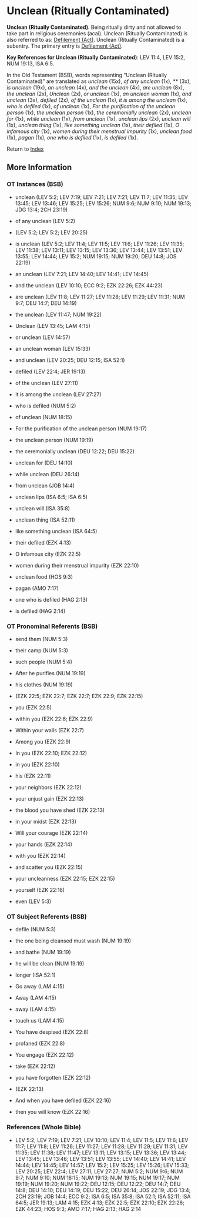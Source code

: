 # Unclean (Ritually Contaminated)
**Unclean (Ritually Contaminated)**. 
Being ritually dirty and not allowed to take part in religious ceremonies (acai). 
Unclean (Ritually Contaminated) is also referred to as: 
[Defilement (Act)](Defilement.md). 
Unclean (Ritually Contaminated) is a subentry. The primary entry is 
[Defilement (Act)](Defilement.md). 


**Key References for Unclean (Ritually Contaminated)**: 
LEV 11:4, LEV 15:2, NUM 19:13, ISA 6:5. 


In the Old Testament (BSB), words representing “Unclean (Ritually Contaminated)” are translated as 
*unclean* (15x), *of any unclean* (1x), ** (3x), *is unclean* (19x), *an unclean* (4x), *and the unclean* (4x), *are unclean* (8x), *the unclean* (2x), *Unclean* (2x), *or unclean* (1x), *an unclean woman* (1x), *and unclean* (3x), *defiled* (2x), *of the unclean* (1x), *it is among the unclean* (1x), *who is defiled* (1x), *of unclean* (1x), *For the purification of the unclean person* (1x), *the unclean person* (1x), *the ceremonially unclean* (2x), *unclean for* (1x), *while unclean* (1x), *from unclean* (1x), *unclean lips* (2x), *unclean will* (1x), *unclean thing* (1x), *like something unclean* (1x), *their defiled* (1x), *O infamous city* (1x), *women during their menstrual impurity* (1x), *unclean food* (1x), *pagan* (1x), *one who is defiled* (1x), *is defiled* (1x). 




Return to [Index](00-Index.md)

## More Information

### OT Instances (BSB)

* unclean (LEV 5:2; LEV 7:19; LEV 7:21; LEV 7:21; LEV 11:7; LEV 11:35; LEV 13:45; LEV 13:46; LEV 15:25; LEV 15:26; NUM 9:6; NUM 9:10; NUM 19:13; JDG 13:4; 2CH 23:19)

* of any unclean (LEV 5:2)

*  (LEV 5:2; LEV 5:2; LEV 20:25)

* is unclean (LEV 5:2; LEV 11:4; LEV 11:5; LEV 11:6; LEV 11:26; LEV 11:35; LEV 11:38; LEV 13:11; LEV 13:15; LEV 13:36; LEV 13:44; LEV 13:51; LEV 13:55; LEV 14:44; LEV 15:2; NUM 19:15; NUM 19:20; DEU 14:8; JOS 22:19)

* an unclean (LEV 7:21; LEV 14:40; LEV 14:41; LEV 14:45)

* and the unclean (LEV 10:10; ECC 9:2; EZK 22:26; EZK 44:23)

* are unclean (LEV 11:8; LEV 11:27; LEV 11:28; LEV 11:29; LEV 11:31; NUM 9:7; DEU 14:7; DEU 14:19)

* the unclean (LEV 11:47; NUM 19:22)

* Unclean (LEV 13:45; LAM 4:15)

* or unclean (LEV 14:57)

* an unclean woman (LEV 15:33)

* and unclean (LEV 20:25; DEU 12:15; ISA 52:1)

* defiled (LEV 22:4; JER 19:13)

* of the unclean (LEV 27:11)

* it is among the unclean (LEV 27:27)

* who is defiled (NUM 5:2)

* of unclean (NUM 18:15)

* For the purification of the unclean person (NUM 19:17)

* the unclean person (NUM 19:19)

* the ceremonially unclean (DEU 12:22; DEU 15:22)

* unclean for (DEU 14:10)

* while unclean (DEU 26:14)

* from unclean (JOB 14:4)

* unclean lips (ISA 6:5; ISA 6:5)

* unclean will (ISA 35:8)

* unclean thing (ISA 52:11)

* like something unclean (ISA 64:5)

* their defiled (EZK 4:13)

* O infamous city (EZK 22:5)

* women during their menstrual impurity (EZK 22:10)

* unclean food (HOS 9:3)

* pagan (AMO 7:17)

* one who is defiled (HAG 2:13)

* is defiled (HAG 2:14)



### OT Pronominal Referents (BSB)

* send them (NUM 5:3)

* their camp (NUM 5:3)

* such people (NUM 5:4)

* After he purifies (NUM 19:19)

* his clothes (NUM 19:19)

*  (EZK 22:5; EZK 22:7; EZK 22:7; EZK 22:9; EZK 22:15)

* you (EZK 22:5)

* within you (EZK 22:6; EZK 22:9)

* Within your walls (EZK 22:7)

* Among you (EZK 22:9)

* In you (EZK 22:10; EZK 22:12)

* in you (EZK 22:10)

* his (EZK 22:11)

* your neighbors (EZK 22:12)

* your unjust gain (EZK 22:13)

* the blood you have shed (EZK 22:13)

* in your midst (EZK 22:13)

* Will your courage (EZK 22:14)

* your hands (EZK 22:14)

* with you (EZK 22:14)

* and scatter you (EZK 22:15)

* your uncleanness (EZK 22:15; EZK 22:15)

* yourself (EZK 22:16)

* even (LEV 5:3)



### OT Subject Referents (BSB)

* defile (NUM 5:3)

* the one being cleansed must wash (NUM 19:19)

* and bathe (NUM 19:19)

* he will be clean (NUM 19:19)

* longer (ISA 52:1)

* Go away (LAM 4:15)

* Away (LAM 4:15)

* away (LAM 4:15)

* touch us (LAM 4:15)

* You have despised (EZK 22:8)

* profaned (EZK 22:8)

* You engage (EZK 22:12)

* take (EZK 22:12)

* you have forgotten (EZK 22:12)

*  (EZK 22:13)

* And when you have defiled (EZK 22:16)

* then you will know (EZK 22:16)



### References (Whole Bible)

* LEV 5:2; LEV 7:19; LEV 7:21; LEV 10:10; LEV 11:4; LEV 11:5; LEV 11:6; LEV 11:7; LEV 11:8; LEV 11:26; LEV 11:27; LEV 11:28; LEV 11:29; LEV 11:31; LEV 11:35; LEV 11:38; LEV 11:47; LEV 13:11; LEV 13:15; LEV 13:36; LEV 13:44; LEV 13:45; LEV 13:46; LEV 13:51; LEV 13:55; LEV 14:40; LEV 14:41; LEV 14:44; LEV 14:45; LEV 14:57; LEV 15:2; LEV 15:25; LEV 15:26; LEV 15:33; LEV 20:25; LEV 22:4; LEV 27:11; LEV 27:27; NUM 5:2; NUM 9:6; NUM 9:7; NUM 9:10; NUM 18:15; NUM 19:13; NUM 19:15; NUM 19:17; NUM 19:19; NUM 19:20; NUM 19:22; DEU 12:15; DEU 12:22; DEU 14:7; DEU 14:8; DEU 14:10; DEU 14:19; DEU 15:22; DEU 26:14; JOS 22:19; JDG 13:4; 2CH 23:19; JOB 14:4; ECC 9:2; ISA 6:5; ISA 35:8; ISA 52:1; ISA 52:11; ISA 64:5; JER 19:13; LAM 4:15; EZK 4:13; EZK 22:5; EZK 22:10; EZK 22:26; EZK 44:23; HOS 9:3; AMO 7:17; HAG 2:13; HAG 2:14



